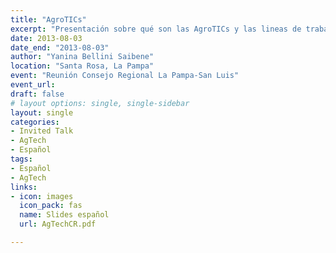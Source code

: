 ```yaml
---
title: "AgroTICs"
excerpt: "Presentación sobre qué son las AgroTICs y las lineas de trabajo e investigación del equipo AgTech de la EEA Anguil"
date: 2013-08-03
date_end: "2013-08-03"
author: "Yanina Bellini Saibene"
location: "Santa Rosa, La Pampa"
event: "Reunión Consejo Regional La Pampa-San Luis"
event_url: 
draft: false
# layout options: single, single-sidebar
layout: single
categories:
- Invited Talk
- AgTech
- Español
tags:
- Español
- AgTech
links:
- icon: images
  icon_pack: fas
  name: Slides español
  url: AgTechCR.pdf

---
```


